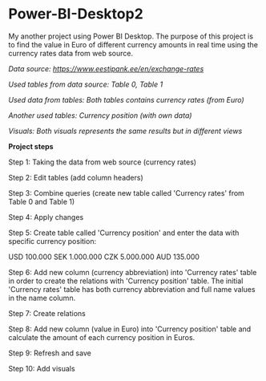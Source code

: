 # Power-BI-Desktop2

My another project using Power BI Desktop. The purpose of this project is to find the value in Euro of different currency amounts in real time using the currency rates data from web source.

<i>Data source: https://www.eestipank.ee/en/exchange-rates

Used tables from data source: Table 0, Table 1

Used data from tables: Both tables contains currency rates (from Euro)

Another used tables: Currency position (with own data)

Visuals: Both visuals represents the same results but in different views</i>

<b>Project steps</b>

Step 1: 
Taking the data from web source (currency rates)

Step 2:
Edit tables (add column headers)

Step 3: 
Combine queries (create new table called 'Currency rates' from Table 0 and Table 1)

Step 4:
Apply changes

Step 5:
Create table called 'Currency position' and enter the data with specific currency position:

USD 100.000
SEK 1.000.000
CZK 5.000.000
AUD 135.000

Step 6:
Add new column (currency abbreviation) into 'Currency rates' table in order to create the relations with 'Currency position' table. The initial 'Currency rates' table has both currency abbreviation and full name values in the name column.

Step 7:
Create relations

Step 8: 
Add new column (value in Euro) into 'Currency position' table and calculate the amount of each currency position in Euros.

Step 9:
Refresh and save

Step 10: 
Add visuals

